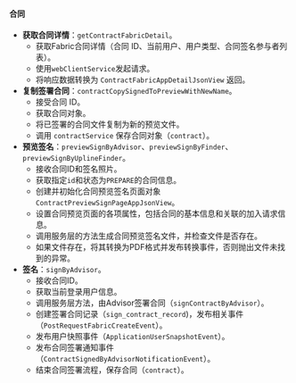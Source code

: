

#### **合同**

- **获取合同详情**：`getContractFabricDetail`。
  - 获取Fabric合同详情（合同 ID、当前用户、用户类型、合同签名参与者列表）。
  - 使用`webClientService`发起请求。
  - 将响应数据转换为 `ContractFabricAppDetailJsonView` 返回。
- **复制签署合同**：`contractCopySignedToPreviewWithNewName`。
  - 接受合同 ID。
  - 获取合同对象。
  - 将已签署的合同文件复制为新的预览文件。
  - 调用 `contractService` 保存合同对象（`contract`）。
- **预览签名**：`previewSignByAdvisor`、`previewSignByFinder`、`previewSignByUplineFinder`。
  - 接收合同ID和签名照片。
  - 获取指定`id`和状态为`PREPARE`的合同信息。
  - 创建并初始化合同预览签名页面对象`ContractPreviewSignPageAppJsonView`。
  - 设置合同预览页面的各项属性，包括合同的基本信息和关联的加入请求信息。
  - 调用服务层的方法生成合同预览签名文件，并检查文件是否存在。
  - 如果文件存在，将其转换为PDF格式并发布转换事件，否则抛出文件未找到的异常。
- **签名**：`signByAdvisor`。
  - 接收合同ID。
  - 获取当前登录用户信息。
  - 调用服务层方法，由Advisor签署合同（`signContractByAdvisor`）。
  - 创建签署合同记录（`sign_contract_record`)，发布相关事件（`PostRequestFabricCreateEvent`）。
  - 发布用户快照事件（`ApplicationUserSnapshotEvent`）。
  - 发布合同签署通知事件（`ContractSignedByAdvisorNotificationEvent`）。
  - 结束合同签署流程，保存合同（`contract`）。

